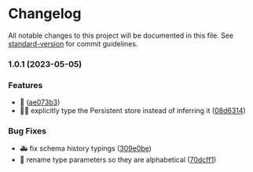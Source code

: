 # Changelog

All notable changes to this project will be documented in this file. See [standard-version](https://github.com/conventional-changelog/standard-version) for commit guidelines.

### 1.0.1 (2023-05-05)


### Features

* :bookmark: ([ae073b3](https://github.com/SilentEchoGM/svelte-persistent-store/commit/ae073b34423fe45459b56fa4af939f52822fd346))
* :technologist: explicitly type the Persistent store instead of inferring it ([08d6314](https://github.com/SilentEchoGM/svelte-persistent-store/commit/08d6314e676c3e99f4f82c3902601df811bfde65))


### Bug Fixes

* :ambulance: fix schema history typings ([309e0be](https://github.com/SilentEchoGM/svelte-persistent-store/commit/309e0be38380875f07b0af03869227f5a45afae9))
* :art: rename type parameters so they are alphabetical ([70dcff1](https://github.com/SilentEchoGM/svelte-persistent-store/commit/70dcff17bf67653e9e7c27598ddfac6591f443f4))
